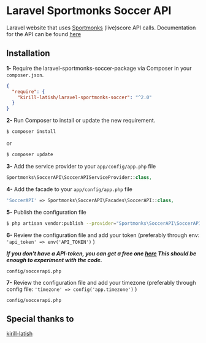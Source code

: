 # Laravel Sportmonks Soccer API

Laravel website that uses [Sportmonks](https://www.sportmonks.com/sports/soccer) (live)score API calls. 
Documentation for the API can be found [here](https://www.sportmonks.com/sports/soccer)

## Installation

**1-** Require the laravel-sportmonks-soccer-package via Composer in your `composer.json`.
```json
{
  "require": {
    "kirill-latish/laravel-sportmonks-soccer": "^2.0"
  }
}
```

**2-** Run Composer to install or update the new requirement.

```bash
$ composer install
```

or

```bash
$ composer update
```

**3-** Add the service provider to your `app/config/app.php` file
```php
Sportmonks\SoccerAPI\SoccerAPIServiceProvider::class,
```

**4-** Add the facade to your `app/config/app.php` file
```php
'SoccerAPI' => Sportmonks\SoccerAPI\Facades\SoccerAPI::class,
```

**5-** Publish the configuration file

```bash
$ php artisan vendor:publish --provider="Sportmonks\SoccerAPI\SoccerAPIServiceProvider"
```

**6-** Review the configuration file and add your token (preferably through env: `'api_token' => env('API_TOKEN')` )

***If you don't have a API-token, you can get a free one [here](https://www.sportmonks.com/register) This should be enough to experiment with the code.***

```
config/soccerapi.php
```

**7-** Review the configuration file and add your timezone (preferably through config file: `'timezone' => config('app.timezone')` )

```
config/soccerapi.php
```

## Special thanks to
[kirill-latish](https://github.com/kirill-latish/laravel-sportmonks-soccer)
